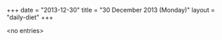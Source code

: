 +++
date = "2013-12-30"
title = "30 December 2013 (Monday)"
layout = "daily-diet"
+++

\<no entries\>
